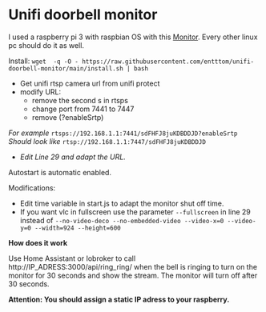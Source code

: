 
# Unifi doorbell monitor
I used a raspberry pi 3 with raspbian OS with this [Monitor](https://www.amazon.com/dp/B09XDK2FRR/ref=sr_1_2_sspa?crid=ZSL2YLX1X5C0&keywords=raspberry%20pi%2010%20zoll%20monitor&qid=1706083972&sprefix=raspberry%20pi%2010%20zoll%20monito,aps,160&sr=8-2-spons&sp_csd=d2lkZ2V0TmFtZT1zcF9hdGY&psc=1). Every other linux pc should do it as well.

Install: `wget  -q -O - https://raw.githubusercontent.com/entttom/unifi-doorbell-monitor/main/install.sh | bash`

 - Get unifi rtsp camera url from unifi protect
 - modify URL:
	 - remove the second s in rtsps   
	 - change port from 7441 to 7447   
	 - remove
	   (?enableSrtp)

*For example* `rtsps://192.168.1.1:7441/sdFHFJ8juKDBDDJD?enableSrtp`
*Should look like* `rtsp://192.168.1.1:7447/sdFHFJ8juKDBDDJD`

 - *Edit Line 29 and adapt the URL.*

Autostart is automatic enabled.


Modifications:

 - Edit time variable in start.js to adapt the monitor shut off time.
 - If you want vlc in fullscreen use the parameter `--fullscreen` in
   line 29 instead of  `--no-video-deco --no-embedded-video --video-x=0
   --video-y=0 --width=924 --height=600`

**How does it work**

Use Home Assistant or Iobroker to call http://IP_ADRESS:3000/api/ring_ring/ when the bell is ringing to turn on the monitor for 30 seconds and show the stream. The monitor will turn off after 30 seconds.

**Attention: You should assign a static IP adress to your raspberry.**
